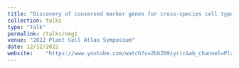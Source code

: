 ```yaml
---
title: "Discovery of conserved marker genes for cross-species cell type assignment by machine learning"
collection: talks
type: "Talk"
permalink: /talks/omg1
venue: "2022 Plant Cell Atlas Symposium"
date: 12/12/2022
website:	"https://www.youtube.com/watch?v=ZbbZ09iyric&ab_channel=PlantCellAtlas"
---
```


